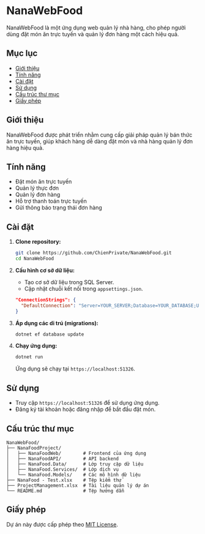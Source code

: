 
# NanaWebFood

NanaWebFood là một ứng dụng web quản lý nhà hàng, cho phép người dùng đặt món ăn trực tuyến và quản lý đơn hàng một cách hiệu quả.

## Mục lục

- [Giới thiệu](#giới-thiệu)
- [Tính năng](#tính-năng)
- [Cài đặt](#cài-đặt)
- [Sử dụng](#sử-dụng)
- [Cấu trúc thư mục](#cấu-trúc-thư-mục)
- [Giấy phép](#giấy-phép)

## Giới thiệu

NanaWebFood được phát triển nhằm cung cấp giải pháp quản lý bán thức ăn trực tuyến, giúp khách hàng dễ dàng đặt món và nhà hàng quản lý đơn hàng hiệu quả.

## Tính năng

- Đặt món ăn trực tuyến
- Quản lý thực đơn
- Quản lý đơn hàng
- Hỗ trợ thanh toán trực tuyến
- Gửi thông báo trạng thái đơn hàng

## Cài đặt

1. **Clone repository:**

   ```bash
   git clone https://github.com/ChienPrivate/NanaWebFood.git
   cd NanaWebFood
   ```

2. **Cấu hình cơ sở dữ liệu:**

   - Tạo cơ sở dữ liệu trong SQL Server.
   - Cập nhật chuỗi kết nối trong `appsettings.json`.

   ```json
   "ConnectionStrings": {
     "DefaultConnection": "Server=YOUR_SERVER;Database=YOUR_DATABASE;User Id=YOUR_USER;Password=YOUR_PASSWORD;"
   }
   ```

4. **Áp dụng các di trú (migrations):**

   ```bash
   dotnet ef database update
   ```

5. **Chạy ứng dụng:**

   ```bash
   dotnet run
   ```

   Ứng dụng sẽ chạy tại `https://localhost:51326`.

## Sử dụng

- Truy cập `https://localhost:51326` để sử dụng ứng dụng.
- Đăng ký tài khoản hoặc đăng nhập để bắt đầu đặt món.

## Cấu trúc thư mục

```plaintext
NanaWebFood/
├── NanaFoodProject/
│   ├── NanaFoodWeb/        # Frontend của ứng dụng
│   ├── NanaFoodAPI/        # API backend
│   ├── NanaFood.Data/      # Lớp truy cập dữ liệu
│   ├── NanaFood.Services/  # Lớp dịch vụ
│   └── NanaFood.Models/    # Các mô hình dữ liệu
├── NanaFood - Test.xlsx    # Tệp kiểm thử
├── ProjectManagement.xlsx  # Tài liệu quản lý dự án
└── README.md               # Tệp hướng dẫn
```

## Giấy phép

Dự án này được cấp phép theo [MIT License](LICENSE).
